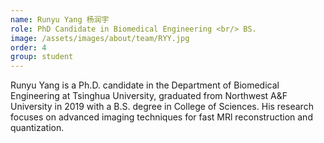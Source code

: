 ```yaml
---
name: Runyu Yang 杨润宇
role: PhD Candidate in Biomedical Engineering <br/> BS.
image: /assets/images/about/team/RYY.jpg
order: 4
group: student
---
```


Runyu Yang is a Ph.D. candidate in the Department of Biomedical Engineering at Tsinghua University, graduated from Northwest A&F University in 2019 with a B.S. degree in College of Sciences. His research focuses on advanced imaging techniques for fast MRl reconstruction and quantization. 